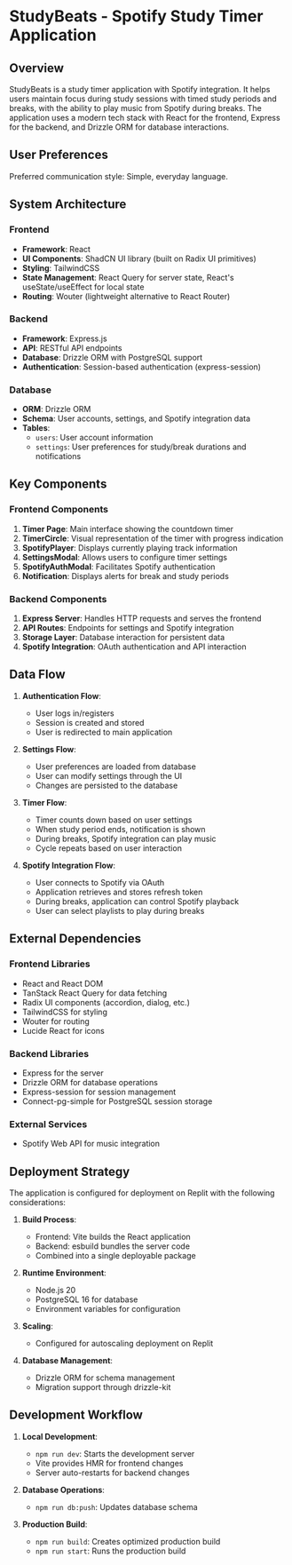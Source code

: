 # StudyBeats - Spotify Study Timer Application

## Overview

StudyBeats is a study timer application with Spotify integration. It helps users maintain focus during study sessions with timed study periods and breaks, with the ability to play music from Spotify during breaks. The application uses a modern tech stack with React for the frontend, Express for the backend, and Drizzle ORM for database interactions.

## User Preferences

Preferred communication style: Simple, everyday language.

## System Architecture

### Frontend
- **Framework**: React
- **UI Components**: ShadCN UI library (built on Radix UI primitives)
- **Styling**: TailwindCSS
- **State Management**: React Query for server state, React's useState/useEffect for local state
- **Routing**: Wouter (lightweight alternative to React Router)

### Backend
- **Framework**: Express.js
- **API**: RESTful API endpoints
- **Database**: Drizzle ORM with PostgreSQL support
- **Authentication**: Session-based authentication (express-session)

### Database
- **ORM**: Drizzle ORM
- **Schema**: User accounts, settings, and Spotify integration data
- **Tables**: 
  - `users`: User account information
  - `settings`: User preferences for study/break durations and notifications

## Key Components

### Frontend Components
1. **Timer Page**: Main interface showing the countdown timer
2. **TimerCircle**: Visual representation of the timer with progress indication
3. **SpotifyPlayer**: Displays currently playing track information
4. **SettingsModal**: Allows users to configure timer settings
5. **SpotifyAuthModal**: Facilitates Spotify authentication
6. **Notification**: Displays alerts for break and study periods

### Backend Components
1. **Express Server**: Handles HTTP requests and serves the frontend
2. **API Routes**: Endpoints for settings and Spotify integration
3. **Storage Layer**: Database interaction for persistent data
4. **Spotify Integration**: OAuth authentication and API interaction

## Data Flow

1. **Authentication Flow**:
   - User logs in/registers
   - Session is created and stored
   - User is redirected to main application

2. **Settings Flow**:
   - User preferences are loaded from database
   - User can modify settings through the UI
   - Changes are persisted to the database

3. **Timer Flow**:
   - Timer counts down based on user settings
   - When study period ends, notification is shown
   - During breaks, Spotify integration can play music
   - Cycle repeats based on user interaction

4. **Spotify Integration Flow**:
   - User connects to Spotify via OAuth
   - Application retrieves and stores refresh token
   - During breaks, application can control Spotify playback
   - User can select playlists to play during breaks

## External Dependencies

### Frontend Libraries
- React and React DOM
- TanStack React Query for data fetching
- Radix UI components (accordion, dialog, etc.)
- TailwindCSS for styling
- Wouter for routing
- Lucide React for icons

### Backend Libraries
- Express for the server
- Drizzle ORM for database operations
- Express-session for session management
- Connect-pg-simple for PostgreSQL session storage

### External Services
- Spotify Web API for music integration

## Deployment Strategy

The application is configured for deployment on Replit with the following considerations:

1. **Build Process**:
   - Frontend: Vite builds the React application
   - Backend: esbuild bundles the server code
   - Combined into a single deployable package

2. **Runtime Environment**:
   - Node.js 20
   - PostgreSQL 16 for database
   - Environment variables for configuration

3. **Scaling**:
   - Configured for autoscaling deployment on Replit

4. **Database Management**:
   - Drizzle ORM for schema management
   - Migration support through drizzle-kit

## Development Workflow

1. **Local Development**:
   - `npm run dev`: Starts the development server
   - Vite provides HMR for frontend changes
   - Server auto-restarts for backend changes

2. **Database Operations**:
   - `npm run db:push`: Updates database schema

3. **Production Build**:
   - `npm run build`: Creates optimized production build
   - `npm run start`: Runs the production build